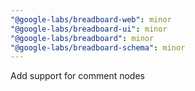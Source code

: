 ```yaml
---
"@google-labs/breadboard-web": minor
"@google-labs/breadboard-ui": minor
"@google-labs/breadboard": minor
"@google-labs/breadboard-schema": minor
---
```


Add support for comment nodes
